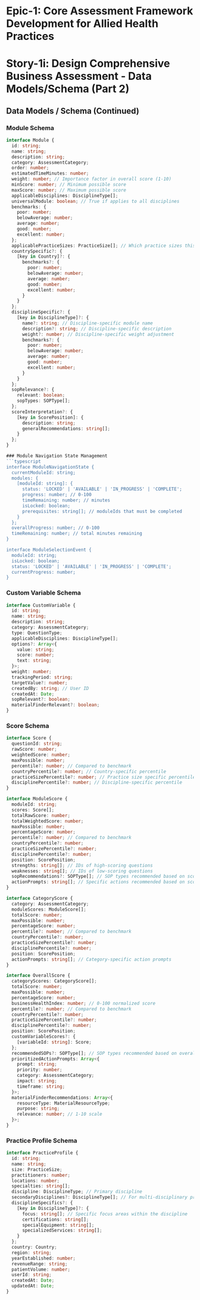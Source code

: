 # Epic-1: Core Assessment Framework Development for Allied Health Practices
# Story-1i: Design Comprehensive Business Assessment - Data Models/Schema (Part 2)

## Data Models / Schema (Continued)

### Module Schema
```typescript
interface Module {
  id: string;
  name: string;
  description: string;
  category: AssessmentCategory;
  order: number;
  estimatedTimeMinutes: number;
  weight: number; // Importance factor in overall score (1-10)
  minScore: number; // Minimum possible score
  maxScore: number; // Maximum possible score
  applicableDisciplines: DisciplineType[];
  universalModule: boolean; // True if applies to all disciplines
  benchmarks: {
    poor: number;
    belowAverage: number;
    average: number;
    good: number;
    excellent: number;
  };
  applicablePracticeSizes: PracticeSize[]; // Which practice sizes this module applies to
  countrySpecific?: {
    [key in Country]?: {
      benchmarks?: {
        poor: number;
        belowAverage: number;
        average: number;
        good: number;
        excellent: number;
      }
    }
  };
  disciplineSpecific?: {
    [key in DisciplineType]?: {
      name?: string; // Discipline-specific module name
      description?: string; // Discipline-specific description
      weight?: number; // Discipline-specific weight adjustment
      benchmarks?: {
        poor: number;
        belowAverage: number;
        average: number;
        good: number;
        excellent: number;
      }
    }
  };
  sopRelevance?: {
    relevant: boolean;
    sopTypes: SOPType[];
  };
  scoreInterpretation?: {
    [key in ScorePosition]: {
      description: string;
      generalRecommendations: string[];
    }
  };
}

### Module Navigation State Management
```typescript
interface ModuleNavigationState {
  currentModuleId: string;
  modules: {
    [moduleId: string]: {
      status: 'LOCKED' | 'AVAILABLE' | 'IN_PROGRESS' | 'COMPLETE';
      progress: number; // 0-100
      timeRemaining: number; // minutes
      isLocked: boolean;
      prerequisites: string[]; // moduleIds that must be completed
    }
  };
  overallProgress: number; // 0-100
  timeRemaining: number; // total minutes remaining
}

interface ModuleSelectionEvent {
  moduleId: string;
  isLocked: boolean;
  status: 'LOCKED' | 'AVAILABLE' | 'IN_PROGRESS' | 'COMPLETE';
  currentProgress: number;
}
```

### Custom Variable Schema
```typescript
interface CustomVariable {
  id: string;
  name: string;
  description: string;
  category: AssessmentCategory;
  type: QuestionType;
  applicableDisciplines: DisciplineType[];
  options?: Array<{
    value: string;
    score: number;
    text: string;
  }>;
  weight: number;
  trackingPeriod: string;
  targetValue?: number;
  createdBy: string; // User ID
  createdAt: Date;
  sopRelevant?: boolean;
  materialFinderRelevant?: boolean;
}
```

### Score Schema
```typescript
interface Score {
  questionId: string;
  rawScore: number;
  weightedScore: number;
  maxPossible: number;
  percentile?: number; // Compared to benchmark
  countryPercentile?: number; // Country-specific percentile
  practiceSizePercentile?: number; // Practice size specific percentile
  disciplinePercentile?: number; // Discipline-specific percentile
}

interface ModuleScore {
  moduleId: string;
  scores: Score[];
  totalRawScore: number;
  totalWeightedScore: number;
  maxPossible: number;
  percentageScore: number;
  percentile?: number; // Compared to benchmark
  countryPercentile?: number;
  practiceSizePercentile?: number;
  disciplinePercentile?: number;
  position: ScorePosition;
  strengths: string[]; // IDs of high-scoring questions
  weaknesses: string[]; // IDs of low-scoring questions
  sopRecommendations?: SOPType[]; // SOP types recommended based on scores
  actionPrompts: string[]; // Specific actions recommended based on scores
}

interface CategoryScore {
  category: AssessmentCategory;
  moduleScores: ModuleScore[];
  totalScore: number;
  maxPossible: number;
  percentageScore: number;
  percentile?: number; // Compared to benchmark
  countryPercentile?: number;
  practiceSizePercentile?: number;
  disciplinePercentile?: number;
  position: ScorePosition;
  actionPrompts: string[]; // Category-specific action prompts
}

interface OverallScore {
  categoryScores: CategoryScore[];
  totalScore: number;
  maxPossible: number;
  percentageScore: number;
  businessHealthIndex: number; // 0-100 normalized score
  percentile?: number; // Compared to benchmark
  countryPercentile?: number;
  practiceSizePercentile?: number;
  disciplinePercentile?: number;
  position: ScorePosition;
  customVariableScores?: {
    [variableId: string]: Score;
  };
  recommendedSOPs?: SOPType[]; // SOP types recommended based on overall assessment
  prioritizedActionPrompts: Array<{
    prompt: string;
    priority: number;
    category: AssessmentCategory;
    impact: string;
    timeframe: string;
  }>;
  materialFinderRecommendations: Array<{
    resourceType: MaterialResourceType;
    purpose: string;
    relevance: number; // 1-10 scale
  }>;
}
```

### Practice Profile Schema
```typescript
interface PracticeProfile {
  id: string;
  name: string;
  size: PracticeSize;
  practitioners: number;
  locations: number;
  specialties: string[];
  discipline: DisciplineType; // Primary discipline
  secondaryDisciplines?: DisciplineType[]; // For multi-disciplinary practices
  disciplineSpecifics?: {
    [key in DisciplineType]?: {
      focus: string[]; // Specific focus areas within the discipline
      certifications: string[];
      specialEquipment: string[];
      specializedServices: string[];
    }
  };
  country: Country;
  region: string;
  yearEstablished: number;
  revenueRange: string;
  patientVolume: number;
  userId: string;
  createdAt: Date;
  updatedAt: Date;
}
```